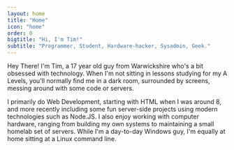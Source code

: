 ```yaml
---
layout: home
title: "Home"
icon: "home"
order: 0
bigtitle: "Hi, I'm Tim!"
subtitle: "Programmer, Student, Hardware-hacker, Sysadmin, Geek."
---
```

Hey There! I'm Tim, a 17 year old guy from Warwickshire who's a bit obsessed with technology. When I'm not sitting in lessons studying for my A Levels, you'll normally find me in a dark room, surrounded by screens, messing around with some code or servers.

I primarily do Web Development, starting with HTML when I was around 8, and more recently including some fun server-side projects using modern technologies such as Node.JS. I also enjoy working with computer hardware, ranging from building my own systems to maintaining a small homelab set of servers. While I'm a day-to-day Windows guy, I'm equally at home sitting at a Linux command line.
